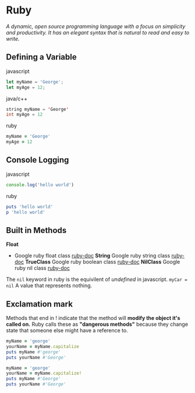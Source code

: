 # Ruby
*A dynamic, open source programming language with a focus on simplicity and productivity. It has an elegant syntax that is natural to read and easy to write.*

## Defining a Variable

javascript
```javascript
let myName = 'George';
let myAge = 12;
```
java/c++
```java
string myName = 'George'
int myAge = 12
```
ruby
```ruby
myName = 'George'
myAge = 12
```


## Console Logging

javascript
```javascript
console.log('hello world')
```
ruby
```ruby
puts 'hello world'
p 'hello world'
```


## Built in Methods
**Float**
* Google ruby float class [ruby-doc](https://ruby-doc.org/core-2.2.3/Float.html)
**String**
Google ruby string class [ruby-doc](https://ruby-doc.org/core-2.3.0/String.html)
**TrueClass**
Google ruby boolean class [ruby-doc](https://ruby-doc.org/core-2.2.0/TrueClass.html)
**NilClass**
Google ruby nil class [ruby-doc](https://ruby-doc.org/core-2.2.0/NilClass.html)

The `nil` keyword in ruby is the equivilent of *undefined* in javascript.
`myCar = nil`
A value that represents nothing.


## Exclamation mark
Methods that end in ! indicate that the method will **modify the object it's called on.** Ruby calls these as **"dangerous methods"** because they change state that someone else might have a reference to. 
```ruby
myName = 'george'
yourName = myName.capitalize
puts myName #'george'
puts yourName #'George'
```

```ruby
myName = 'george'
yourName = myName.capitalize!
puts myName #'George'
puts yourName #'George'
```